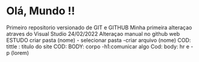 # Olá, Mundo !! 
Primeiro repositorio versionado de GIT e GITHUB
Minha primeira alteraçao atraves do Visual Studio 24/02/2022
Alteraçao manual no github web
                            ESTUDO
criar pasta (nome)    - selecionar pasta    -criar arquivo (nome) 
COD: tittle : titulo do site 
COD: BODY: corpo        -h1:comunicar algo 
Cod: body: hr      e    -p (lorem)
